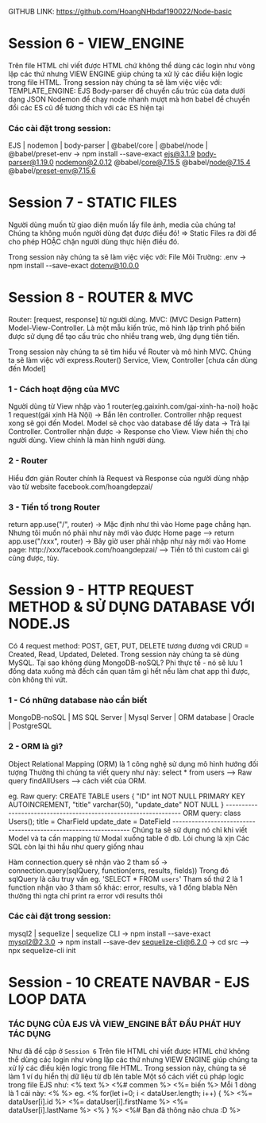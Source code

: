 GITHUB LINK: https://github.com/HoangNHbdaf190022/Node-basic
# Session 6 - VIEW_ENGINE
Trên file HTML chỉ viết được HTML chứ không thể dùng các login như vòng lặp các thứ nhưng VIEW ENGINE giúp chúng ta xử lý các điều kiện logic trong file HTML.
Trong session này chúng ta sẽ làm việc việc với:
    TEMPLATE_ENGINE: EJS
    Body-parser để chuyển cấu trúc của data dưới dạng JSON
    Nodemon để chạy node nhanh mượt mà hơn
    babel để chuyển đổi các ES cũ để tương thích với các ES hiện tại

### Các cài đặt trong session:
EJS | nodemon | body-parser | @babel/core | @babel/node | @babel/preset-env
-> npm install --save-exact ejs@3.1.9 body-parser@1.19.0 nodemon@2.0.12 @babel/core@7.15.5 @babel/node@7.15.4 @babel/preset-env@7.15.6

# Session 7 - STATIC FILES
Người dùng muốn từ giao diện muốn lấy file ảnh, media của chúng ta!
Chúng ta không muốn người dùng đạt được điều đó!
=> Static Files ra đời để cho phép HOẶC chặn người dùng thực hiện điều đó.

Trong session này chúng ta sẽ làm việc việc với:
    File Môi Trường: .env
    -> npm install --save-exact dotenv@10.0.0
    
# Session 8 - ROUTER & MVC
Router: [request, response] từ người dùng.
MVC: (MVC Design Pattern) Model-View-Controller. Là một mẫu kiến ​​trúc, mô hình lập trình phổ biến được sử dụng để tạo cấu trúc cho nhiều trang web, ứng dụng tiên tiến.

Trong session này chúng ta sẽ tìm hiểu về Router và mô hình MVC. Chúng ta sẽ làm việc với
    express.Router()
    Service, View, Controller [chưa cần dùng đến Model]

### 1 - Cách hoạt động của MVC
Người dùng từ View nhập vào 1 router(eg.gaixinh.com/gai-xinh-ha-noi) hoặc 1 request(gái xinh Hà Nội) -> Bắn lên controller.
Controller nhập request xong sẽ gọi đến Model.
Model sẽ chọc vào database để lấy data -> Trả lại Controller.
Controller nhận được -> Response cho View.
View hiển thị cho người dùng.
View chính là màn hình người dùng.
### 2 - Router
Hiểu đơn giản Router chính là Request và Response của người dùng nhập vào từ website
facebook.com/hoangdepzai/

### 3 - Tiền tố trong Router
return app.use("/", router) -> Mặc định như thì vào Home page chẳng hạn. Nhưng tôi muốn nó phải như này mới vào được Home page
--> return app.use("/xxx", router) -> Bây giờ user phải nhập như này mới vào Home page: http://xxx/facebook.com/hoangdepzai/
--> Tiền tố thì custom cái gì cũng được, tùy.

# Session 9 - HTTP REQUEST METHOD & SỬ DỤNG DATABASE VỚI NODE.JS
Có 4 request method: POST, GET, PUT, DELETE tương đương với CRUD  = Created, Read, Updated, Deleted.
Trong session này chúng ta sẽ dùng MySQL. 
    Tại sao không dùng MongoDB-noSQL?
    Phi thực tế - nó sẽ lưu 1 đống data xuống mà đếch cần quan tâm gì hết
    nếu làm chat app thì được, còn không thì vứt.

### 1 - Có những database nào cần biết
MongoDB-noSQL | MS SQL Server | Mysql Server | ORM database | Oracle | PostgreSQL 
### 2 - ORM là gì?
Object Relational Mapping (ORM) là 1 công nghệ sử dụng mô hình hướng đối tượng
    Thường thì chúng ta viết query như này:
    select * from users --> Raw query
    findAllUsers --> cách viết của ORM. 
    
eg. 
Raw query:
    CREATE TABLE users {
        "ID" int NOT NULL PRIMARY KEY AUTOINCREMENT,
        "title" varchar(50),
        "update_date" NOT NULL
    }
    ----------------------------------------------------------------
ORM query:
    class Users();
    title = CharField
    update_date = DateField
    ----------------------------------------------------------------
    Chúng ta sẽ sử dụng nó chỉ khi viết Model và ta cần mapping từ Modal xuống table ở db. Lói chung là xịn
    Các SQL còn lại thì hầu như query giống nhau

Hàm connection.query sẽ nhận vào 2 tham số -> connection.query(sqlQuery, function(errs, results, fields))
    Trong đó sqlQuery là câu truy vấn eg. 'SELECT * FROM `users`'
    Tham số thứ 2 là 1 function nhận vào 3 tham số khác: error, results, và 1 đống blabla
        Nên thường thì ngta chỉ print ra error với results thôi

### Các cài đặt trong session:
mysql2 | sequelize | sequelize CLI
-> npm install --save-exact mysql2@2.3.0
-> npm install --save-dev sequelize-cli@6.2.0
-> cd src --> npx sequelize-cli init

# Session - 10 CREATE NAVBAR - EJS LOOP DATA
### TÁC DỤNG CỦA EJS VÀ VIEW_ENGINE BẮT ĐẦU PHÁT HUY TÁC DỤNG
Như đã đề cập ở `Session 6`
Trên file HTML chỉ viết được HTML chứ không thể dùng các login như vòng lặp các thứ nhưng VIEW ENGINE giúp chúng ta xử lý các điều kiện logic trong file HTML.
Trong session này, chúng ta sẽ làm 1 ví dụ hiển thị dữ liệu từ db lên table
Một số cách viết cú pháp logic trong file EJS như:
    <% text %>
    <%# commen %>
    <%= biến %>
Mỗi 1 dòng là 1 cái này: <% %>
eg. 
    <% for(let i=0; i < dataUser.length; i++) { %>
        <tr>
            <td><%= dataUser[i].id %></td>
            <td><%= dataUser[i].firstName %></td>
            <td><%= dataUser[i].lastName %></td>
        </tr>
    <% } %>
    <%# Bạn đã thông não chưa :D %>
